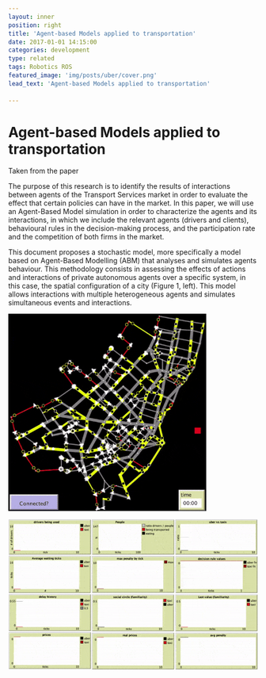 ```yaml
---
layout: inner
position: right
title: 'Agent-based Models applied to transportation'
date: 2017-01-01 14:15:00
categories: development
type: related
tags: Robotics ROS
featured_image: 'img/posts/uber/cover.png'
lead_text: 'Agent-based Models applied to transportation'

---
```


# Agent-based Models applied to transportation

Taken from the paper

The purpose of this research is to identify the results of interactions between agents of the Transport Services market in order to evaluate the effect that certain policies can have in the market. In this paper, we will use an Agent-Based Model simulation in order to characterize the agents and its interactions, in which we include the relevant agents (drivers and clients), behavioural rules in the decision-making process, and the participation rate and the competition of both firms in the market.

This document proposes a stochastic model, more specifically a model based on Agent-Based Modelling (ABM) that analyses and simulates agents behaviour. This methodology consists in assessing the effects of actions and interactions of private autonomous agents over a specific system, in this case, the spatial configuration of a city (Figure 1, left). This model allows interactions with multiple heterogeneous agents and simulates simultaneous events and interactions.

![map_very_compressed](/img/posts/uber/map_very_compressed.gif)

![metrics_very_high_compressed](/img/posts/uber/metrics_very_high_compressed.gif)